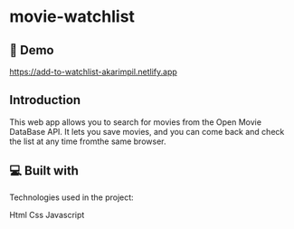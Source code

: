 # movie-watchlist

## 🚀 Demo
https://add-to-watchlist-akarimpil.netlify.app

## Introduction
This web app allows you to search for movies from the Open Movie DataBase API.
It lets you save movies, and you can come back and check the list at any time fromthe same browser.


## 💻 Built with
Technologies used in the project:

Html
Css
Javascript
